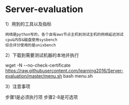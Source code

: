 # Server-evaluation

1）用到的工具以及指标

    网络是python写的，各个自有aws节点主机到测试主机的网络延迟测试
    cpu&内存&磁盘使用sysbench
    综合评分使用的是unixbench

2）下载到需要测试机器的本地并执行

wget -N --no-check-certificate https://raw.githubusercontent.com/learning2016/Server-evaluation/master/menu.sh bash menu.sh

3）注意事项

步骤1是必须执行项
步骤2-8是可选项
